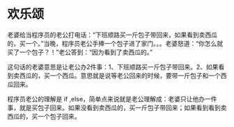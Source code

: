 
# 欢乐颂


老婆给当程序员的老公打电话：“下班顺路买一斤包子带回来，如果看到卖西瓜的，买一个。”当晚，程序员老公手捧一个包子进了家门。。。老婆怒道：“你怎么就买了一个包子？！”老公答到：“因为看到了卖西瓜的。”

这句话的老婆意思是让老公办2件事：1、下班顺路买一斤包子带回来。2、如果看到卖西瓜的，买一个西瓜。意思就是说等老公回来的时候，要带一斤包子和一个西瓜回来。

程序员老公的理解是 if ,else，简单点来说就是老公理解成：老婆只让他办一件事，就是买包子回来。如果没看到卖西瓜的，买一斤包子带回来；如果看到看到卖西瓜的，买一个包子回来。